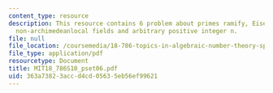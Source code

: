 ```yaml
---
content_type: resource
description: This resource contains 6 problem about primes ramify, Eisenstein equation,
  non-archimedeanlocal fields and arbitrary positive integer n.
file: null
file_location: /coursemedia/18-786-topics-in-algebraic-number-theory-spring-2010/363a73823accd4cd05635eb56ef99621_MIT18_786S10_pset06.pdf
file_type: application/pdf
resourcetype: Document
title: MIT18_786S10_pset06.pdf
uid: 363a7382-3acc-d4cd-0563-5eb56ef99621
---
```

